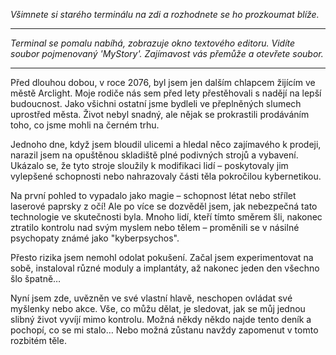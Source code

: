 _Všimnete si starého terminálu na zdi a rozhodnete se ho prozkoumat blíže._

---

_Terminal se pomalu nabíhá, zobrazuje okno textového editoru. Vidíte soubor pojmenovaný 'MyStory'. Zajímavost vás přemůže a otevřete soubor._

---

Před dlouhou dobou, v roce 2076, byl jsem jen dalším chlapcem žijícím ve městě Arclight. Moje rodiče nás sem před lety přestěhovali s nadějí na lepší budoucnost. Jako všichni ostatní jsme bydleli ve přeplněných slumech uprostřed města. Život nebyl snadný, ale nějak se prokrastili prodáváním toho, co jsme mohli na černém trhu.

Jednoho dne, když jsem bloudil ulicemi a hledal něco zajímavého k prodeji, narazil jsem na opuštěnou skladiště plné podivných strojů a vybavení. Ukázalo se, že tyto stroje sloužily k modifikaci lidí – poskytovaly jim vylepšené schopnosti nebo nahrazovaly části těla pokročilou kybernetikou.

Na první pohled to vypadalo jako magie – schopnost létat nebo střílet laserové paprsky z očí! Ale po více se dozvěděl jsem, jak nebezpečná tato technologie ve skutečnosti byla. Mnoho lidí, kteří tímto směrem šli, nakonec ztratilo kontrolu nad svým myslem nebo tělem – proměnili se v násilné psychopaty známé jako "kyberpsychos".

Přesto rizika jsem nemohl odolat pokušení. Začal jsem experimentovat na sobě, instaloval různé moduly a implantáty, až nakonec jeden den všechno šlo špatně…

Nyní jsem zde, uvězněn ve své vlastní hlavě, neschopen ovládat své myšlenky nebo akce. Vše, co můžu dělat, je sledovat, jak se můj jednou slibný život vyvíjí mimo kontrolu. Možná někdy někdo najde tento deník a pochopí, co se mi stalo… Nebo možná zůstanu navždy zapomenut v tomto rozbitém těle.
